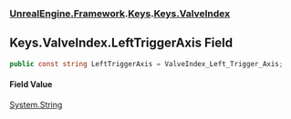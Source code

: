### [UnrealEngine.Framework](./UnrealEngine-Framework.md 'UnrealEngine.Framework').[Keys](./Keys.md 'UnrealEngine.Framework.Keys').[Keys.ValveIndex](./Keys-ValveIndex.md 'UnrealEngine.Framework.Keys.ValveIndex')
## Keys.ValveIndex.LeftTriggerAxis Field
  
```csharp
public const string LeftTriggerAxis = ValveIndex_Left_Trigger_Axis;
```
#### Field Value
[System.String](https://docs.microsoft.com/en-us/dotnet/api/System.String 'System.String')  
